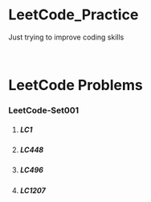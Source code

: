 # LeetCode_Practice
Just trying to improve coding skills

<br/>

# LeetCode Problems

<div>
    <h3>LeetCode-Set001</h3>
    <ol>
        <li><h5>LC1</h5></li>
        <li><h5>LC448</h5></li>
        <li><h5>LC496</h5></li>
        <li><h5>LC1207</h5></li>
    </ol>
</div>
